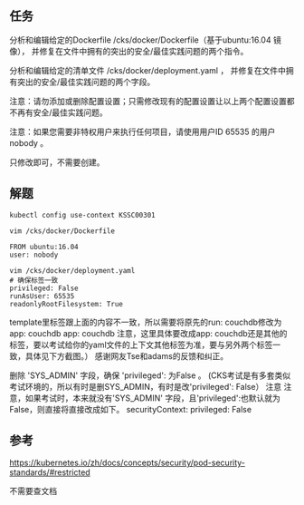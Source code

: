 ## 任务
分析和编辑给定的Dockerfile /cks/docker/Dockerfile（基于ubuntu:16.04 镜像），
并修复在文件中拥有的突出的安全/最佳实践问题的两个指令。

分析和编辑给定的清单文件 /cks/docker/deployment.yaml ，
并修复在文件中拥有突出的安全/最佳实践问题的两个字段。

注意：请勿添加或删除配置设置；只需修改现有的配置设置让以上两个配置设置都不再有安全/最佳实践问题。

注意：如果您需要非特权用户来执行任何项目，请使用用户ID 65535 的用户 nobody 。

只修改即可，不需要创建。

## 解题
```shell
kubectl config use-context KSSC00301

vim /cks/docker/Dockerfile

FROM ubuntu:16.04
user: nobody

vim /cks/docker/deployment.yaml
# 确保标签一致
privileged: False
runAsUser: 65535
readonlyRootFilesystem: True
```

template里标签跟上面的内容不一致，所以需要将原先的run: couchdb修改为app: couchdb
app: couchdb
注意，这里具体要改成app: couchdb还是其他的标签，要以考试给你的yaml文件的上下文其他标签为准，要与另外两个标签一致，具体见下方截图。）
感谢网友Tse和adams的反馈和纠正。

删除 'SYS_ADMIN' 字段，确保 'privileged': 为False 。
(CKS考试是有多套类似考试环境的，所以有时是删SYS_ADMIN，有时是改'privileged': False）
注意 注意，如果考试时，本来就没有'SYS_ADMIN' 字段，且'privileged':也默认就为False，则直接将直接改成如下。
securityContext:
  privileged: False


## 参考
https://kubernetes.io/zh/docs/concepts/security/pod-security-standards/#restricted

不需要查文档